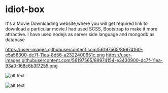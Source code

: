 # idiot-box

It's a Movie Downloading website,where you will get required link to download a particular movie.I had used
SCSS, Bootstrap to make it more attractive.
I have used nodejs as server side language and mongodb as database

https://user-images.githubusercontent.com/56197565/89974160-e5a56300-dc7f-11ea-8d56-a2322400651c.png
https://user-images.githubusercontent.com/56197565/89974154-e3430900-dc7f-11ea-93a0-168c6b3f7255.png

![alt text](https://user-images.githubusercontent.com/56197565/89974160-e5a56300-dc7f-11ea-8d56-a2322400651c.png?raw=true)

![alt text](https://user-images.githubusercontent.com/56197565/89974154-e3430900-dc7f-11ea-93a0-168c6b3f7255.png?raw=true)
